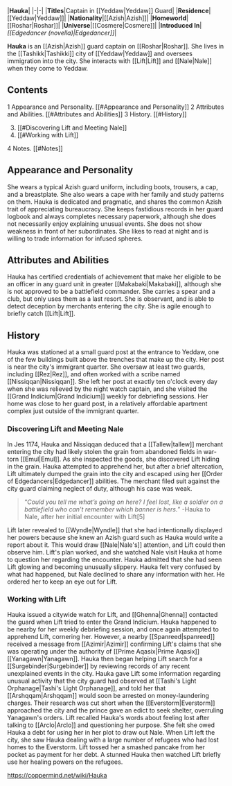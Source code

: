 |**Hauka**|
|-|-|
|**Titles**|Captain in [[Yeddaw\|Yeddaw]] Guard|
|**Residence**|[[Yeddaw\|Yeddaw]]|
|**Nationality**|[[Azish\|Azish]]|
|**Homeworld**|[[Roshar\|Roshar]]|
|**Universe**|[[Cosmere\|Cosmere]]|
|**Introduced In**|*[[Edgedancer (novella)\|Edgedancer]]*|

**Hauka** is an [[Azish\|Azish]] guard captain on [[Roshar\|Roshar]]. She lives in the [[Tashikk\|Tashikki]] city of [[Yeddaw\|Yeddaw]] and oversees immigration into the city. She interacts with [[Lift\|Lift]] and [[Nale\|Nale]] when they come to Yeddaw.

## Contents

1 Appearance and Personality. [[#Appearance and Personality]] 
2 Attributes and Abilities. [[#Attributes and Abilities]] 
3 History. [[#History]] 

3. [[#Discovering Lift and Meeting Nale]] 
3. [[#Working with Lift]] 


4 Notes. [[#Notes]] 


## Appearance and Personality
She wears a typical Azish guard uniform, including boots, trousers, a cap, and a breastplate. She also wears a cape with her family and study patterns on them.
Hauka is dedicated and pragmatic, and shares the common Azish trait of appreciating bureaucracy. She keeps fastidious records in her guard logbook and always completes necessary paperwork, although she does not necessarily enjoy explaining unusual events. She does not show weakness in front of her subordinates. She likes to read at night and is willing to trade information for infused spheres.

## Attributes and Abilities
Hauka has certified credentials of achievement that make her eligible to be an officer in any guard unit in greater [[Makabaki\|Makabaki]], although she is not approved to be a battlefield commander. She carries a spear and a club, but only uses them as a last resort. She is observant, and is able to detect deception by merchants entering the city. She is agile enough to briefly catch [[Lift\|Lift]].

## History
Hauka was stationed at a small guard post at the entrance to Yeddaw, one of the few buildings built above the trenches that make up the city. Her post is near the city's immigrant quarter. She oversaw at least two guards, including [[Rez\|Rez]], and often worked with a scribe named [[Nissiqqan\|Nissiqqan]]. She left her post at exactly ten o'clock every day when she was relieved by the night watch captain, and she visited the [[Grand Indicium\|Grand Indicium]] weekly for debriefing sessions. Her home was close to her guard post, in a relatively affordable apartment complex just outside of the immigrant quarter.

### Discovering Lift and Meeting Nale
In Jes 1174, Hauka and Nissiqqan deduced that a [[Tallew\|tallew]] merchant entering the city had likely stolen the grain from abandoned fields in war-torn [[Emul\|Emul]]. As she inspected the goods, she discovered Lift hiding in the grain. Hauka attempted to apprehend her, but after a brief altercation, Lift ultimately dumped the grain into the city and escaped using her [[Order of Edgedancers\|Edgedancer]] abilities. The merchant filed suit against the city guard claiming neglect of duty, although his case was weak.

>“*Could you tell me what’s going on here? I feel lost, like a soldier on a battlefield who can’t remember which banner is hers.*”
\-Hauka to Nale, after her initial encounter with Lift[5]

Lift later revealed to [[Wyndle\|Wyndle]] that she had intentionally displayed her powers because she knew an Azish guard such as Hauka would write a report about it. This would draw [[Nale\|Nale's]] attention, and Lift could then observe him. Lift's plan worked, and she watched Nale visit Hauka at home to question her regarding the encounter. Hauka admitted that she had seen Lift glowing and becoming unusually slippery. Hauka felt very confused by what had happened, but Nale declined to share any information with her. He ordered her to keep an eye out for Lift.

### Working with Lift
Hauka issued a citywide watch for Lift, and [[Ghenna\|Ghenna]] contacted the guard when Lift tried to enter the Grand Indicium. Hauka happened to be nearby for her weekly debriefing session, and once again attempted to apprehend Lift, cornering her. However, a nearby [[Spanreed\|spanreed]] received a message from [[Azimir\|Azimir]] confirming Lift's claims that she was operating under the authority of [[Prime Aqasix\|Prime Aqasix]] [[Yanagawn\|Yanagawn]].
Hauka then began helping Lift search for a [[Surgebinder\|Surgebinder]] by reviewing records of any recent unexplained events in the city. Hauka gave Lift some information regarding unusual activity that the city guard had observed at [[Tashi's Light Orphanage\|Tashi's Light Orphanage]], and told her that [[Arshqqam\|Arshqqam]] would soon be arrested on money-laundering charges. Their research was cut short when the [[Everstorm\|Everstorm]] approached the city and the prince gave an edict to seek shelter, overruling Yanagawn's orders.
Lift recalled Hauka's words about feeling lost after talking to [[Arclo\|Arclo]] and questioning her purpose. She felt she owed Hauka a debt for using her in her plot to draw out Nale. When Lift left the city, she saw Hauka dealing with a large number of refugees who had lost homes to the Everstorm. Lift tossed her a smashed pancake from her pocket as payment for her debt. A stunned Hauka then watched Lift briefly use her healing powers on the refugees.



https://coppermind.net/wiki/Hauka
